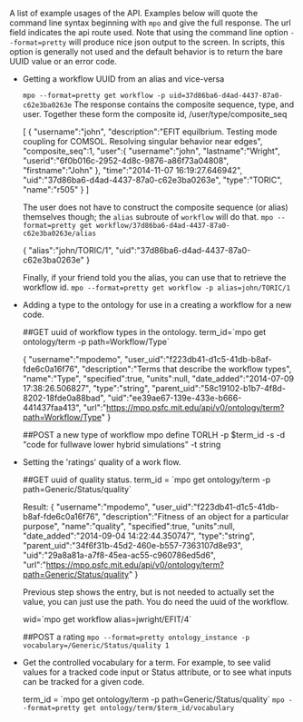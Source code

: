 A list of example usages of the API. Examples below will quote the command line
syntax beginning with `mpo` and give the full response. The url field indicates the api 
route used. Note that using the command line option `--format=pretty` will produce nice
json output to the screen. In scripts, this option is generally not used and the default 
behavior is to return the bare UUID value or an error code.

* Getting a workflow UUID from an alias and vice-versa

	`mpo --format=pretty get workflow -p uid=37d86ba6-d4ad-4437-87a0-c62e3ba0263e`
	The response contains the composite sequence, type, and
	user. Together these form the composite id, /user/type/composite_seq

	[
    {
        "username":"john",
        "description":"EFIT equilbrium. Testing mode coupling for COMSOL.  Resolving singular behavior near edges",
        "composite_seq":1,
        "user":{
            "username":"john",
            "lastname":"Wright",
            "userid":"6f0b016c-2952-4d8c-9876-a86f73a04808",
            "firstname":"John"
        },
        "time":"2014-11-07 16:19:27.646942",
        "uid":"37d86ba6-d4ad-4437-87a0-c62e3ba0263e",
        "type":"TORIC",
        "name":"r505"
    }
	]

	The user does not have to construct the composite sequence (or alias)
    themselves though; the `alias` subroute of `workflow` will do that.
    `mpo --format=pretty get workflow/37d86ba6-d4ad-4437-87a0-c62e3ba0263e/alias `

	{
    "alias":"john/TORIC/1",
    "uid":"37d86ba6-d4ad-4437-87a0-c62e3ba0263e"
	}


	Finally, if your friend told you the alias, you can use that to
    retrieve the workflow id.
   `mpo --format=pretty get workflow -p alias=john/TORIC/1`

* Adding a type to the ontology for use in a creating a workflow for a new code.

    ##GET uuid of workflow types in the ontology.
    term_id=\`mpo get ontology/term -p path=Workflow/Type\`

    {
     "username":"mpodemo",
     "user_uid":"f223db41-d1c5-41db-b8af-fde6c0a16f76",
     "description":"Terms that describe the workflow types",
     "name":"Type",
     "specified":true,
     "units":null,
     "date_added":"2014-07-09 17:38:26.506827",
     "type":"string",
     "parent_uid":"58c19102-b1b7-4f8d-8202-18fde0a88bad",
     "uid":"ee39ae67-139e-433e-b666-441437faa413",
     "url":"https://mpo.psfc.mit.edu/api/v0/ontology/term?path=Workflow/Type"
    }

    ##POST a new type of workflow
    mpo define TORLH -p $term_id -s -d "code for fullwave lower hybrid simulations" -t string


* Setting the 'ratings' quality of a work flow.

	##GET uuid of quality status.
	term_id = \`mpo get ontology/term -p path=Generic/Status/quality\`

    Result:
    {
    "username":"mpodemo",
    "user_uid":"f223db41-d1c5-41db-b8af-fde6c0a16f76",
    "description":"Fitness of an object for a particular purpose",
    "name":"quality",
    "specified":true,
    "units":null,
    "date_added":"2014-09-04 14:22:44.350747",
    "type":"string",
    "parent_uid":"34f6f31b-45d2-460e-b557-7363107d8e93",
    "uid":"29a8a81a-a7f8-45ea-ac55-c960786ed5d6",
	"url":"https://mpo.psfc.mit.edu/api/v0/ontology/term?path=Generic/Status/quality"
     }

	Previous step shows the entry, but is not needed to actually set
    the value, you can just use the path. You do need the uuid of the
    workflow.

	wid=\`mpo get workflow alias=jwright/EFIT/4\`

    ##POST a rating
	`mpo --format=pretty ontology_instance -p vocabulary=/Generic/Status/quality 1`


* Get the controlled vocabulary for a term.
  For example, to see valid values for a tracked code input or Status
  attribute, or to see what inputs can be tracked for a given code.

  
 	term_id = \`mpo get ontology/term -p path=Generic/Status/quality\`
	`mpo --format=pretty get ontology/term/$term_id/vocabulary`
	

